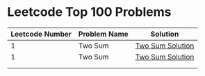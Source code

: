 # Leetcode Top 100 Problems


|  Leetcode Number  | Problem Name |  Solution   | 
| ------| ------------ | ----------- |
| 1 | Two Sum  | [Two Sum Solution](./Algorithmic_Problem/two_sum.py)  | [Two Sum Solution](./Algorithmic_Problem/two_sum.py)  | [Two Sum Solution](./Algorithmic_Problem/two_sum.py)  |
| 1 | Two Sum  | [Two Sum Solution](./Algorithmic_Problem/two_sum.py)  | [Two Sum Solution](./Algorithmic_Problem/two_sum.py)  | [Two Sum Solution](./Algorithmic_Problem/two_sum.py)  |
|   |   |   |   |   |
|   |   |   |   |   |







